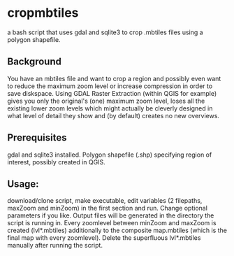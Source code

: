 # cropmbtiles
a bash script that uses gdal and sqlite3 to crop .mbtiles files using a polygon shapefile.

## Background
You have an mbtiles file and want to crop a region and possibly even want to reduce the maximum zoom level or increase compression in order to save diskspace. Using GDAL Raster Extraction (within QGIS for example) gives you only the original's (one) maximum zoom level, loses all the existing lower zoom levels which might actually be cleverly designed in what level of detail they show and (by default) creates no new overviews.

## Prerequisites
gdal and sqlite3 installed. Polygon shapefile (.shp) specifying region of interest, possibly created in QGIS.

## Usage:
download/clone script, make executable, edit variables (2 filepaths, maxZoom and minZoom) in the first section and run. Change optional parameters if you like. Output files will be generated in the directory the script is running in. Every zoomlevel between minZoom and maxZoom is created (lvl*.mbtiles) additionally to the composite map.mbtiles (which is the final map with every zoomlevel). Delete the superfluous lvl*.mbtiles manually after running the script.
